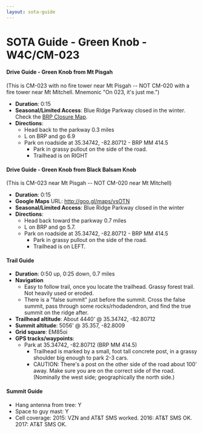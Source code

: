 ```yaml
---
layout: sota-guide
---
```

# SOTA Guide - Green Knob - W4C/CM-023

#### Drive Guide - Green Knob from Mt Pisgah
(This is CM-023 with no fire tower near Mt Pisgah -- NOT CM-020 with a fire tower near Mt Mitchell.  Mnemonic "On 023, it's just me.")

* **Duration**: 0:15
* **Seasonal/Limited Access**: Blue Ridge Parkway closed in the winter. Check the [BRP Closure Map](http://www.nps.gov/maps/blri/road-closures/).
* **Directions**:
    * Head back to the parkway 0.3 miles
    * L on BRP and go 6.9
    * Park on roadside at 35.34742, -82.80712 - BRP MM 414.5
       * Park in grassy pullout on the side of the road.
       * Trailhead is on RIGHT

#### Drive Guide - Green Knob from Black Balsam Knob
(This is CM-023 near Mt Pisgah -- NOT CM-020 near Mt Mitchell)

* **Duration**: 0:15
* **Google Maps** URL: http://goo.gl/maps/vsOTN 
* **Seasonal/Limited Access**: Blue Ridge Parkway closed in the winter
* **Directions**:
    * Head back toward the parkway 0.7 miles
    * L on BRP and go 5.7.
    * Park on roadside at 35.34742, -82.80712 - BRP MM 414.5
        * Park in grassy pullout on the side of the road.
        * Trailhead is on LEFT.

#### Trail Guide

* **Duration**: 0:50 up, 0:25 down, 0.7 miles
* **Navigation**
    * Easy to follow trail, once you locate the trailhead.  Grassy forest trail.  Not heavily used or eroded.
    * There is a "false summit" just before the summit. Cross the false summit, pass through some rocks/rhodadendron, and find the true summit on the ridge after.
* **Trailhead altitude**: About 4440' @ 35.34742, -82.80712
* **Summit altitude**: 5056' @ 35.357, -82.8009
* **Grid square**: EM85oi
* **GPS tracks/waypoints**:
    * Park at 35.34742, -82.80712 (BRP MM 414.5)
        * Trailhead is marked by a small, foot tall concrete post, in a grassy shoulder big enough to park 2-3 cars.
        * CAUTION: There's a post on the other side of the road about 100' away.  Make sure you are on the correct side of the road. (Nominally the west side; geographically the north side.)

#### Summit Guide

* Hang antenna from tree: Y
* Space to guy mast: Y
* Cell coverage: 2015: VZN and AT&T SMS worked. 2016: AT&T SMS OK.  2017: AT&T SMS OK.
